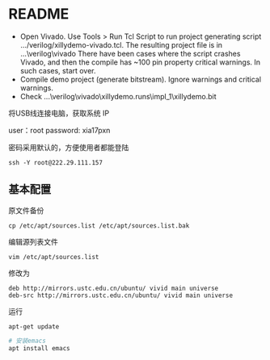 <!-- README.md --- 
;; 
;; Description: 
;; Author: Hongyi Wu(吴鸿毅)
;; Email: wuhongyi@qq.com 
;; Created: 四 12月 20 20:21:20 2018 (+0800)
;; Last-Updated: 日 1月 20 20:25:12 2019 (+0800)
;;           By: Hongyi Wu(吴鸿毅)
;;     Update #: 5
;; URL: http://wuhongyi.cn -->

# README

- Open Vivado. Use Tools > Run Tcl Script to run project generating script …/verilog/xillydemo-vivado.tcl. The resulting project file is in ...\verilog\vivado
There have been cases where the script crashes Vivado, and then the compile has ~100 pin property critical warnings. In such cases, start over.  
- Compile demo project (generate bitstream). Ignore warnings and critical warnings.
- Check ...\verilog\vivado\xillydemo.runs\impl_1\xillydemo.bit 


将USB线连接电脑，获取系统 IP

user：root
password: xia17pxn

密码采用默认的，方便使用者都能登陆

```
ssh -Y root@222.29.111.157
```

## 基本配置

原文件备份

```
cp /etc/apt/sources.list /etc/apt/sources.list.bak
```

编辑源列表文件
```
vim /etc/apt/sources.list
```

修改为
```
deb http://mirrors.ustc.edu.cn/ubuntu/ vivid main universe
deb-src http://mirrors.ustc.edu.cn/ubuntu/ vivid main universe
```

运行
```
apt-get update
```



```bash
# 安装emacs
apt install emacs
```







<!-- README.md ends here -->
